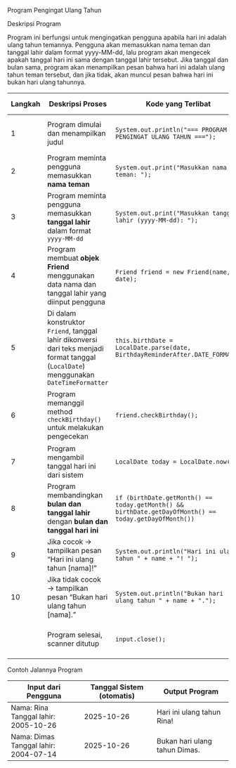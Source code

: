 Program Pengingat Ulang Tahun

Deskripsi Program

Program ini berfungsi untuk mengingatkan pengguna apabila hari ini adalah ulang tahun temannya.
Pengguna akan memasukkan nama teman dan tanggal lahir dalam format yyyy-MM-dd, lalu program akan mengecek apakah tanggal hari ini sama dengan tanggal lahir tersebut.
Jika tanggal dan bulan sama, program akan menampilkan pesan bahwa hari ini adalah ulang tahun teman tersebut, dan jika tidak, akan muncul pesan bahwa hari ini bukan hari ulang tahunnya.

| **Langkah** | **Deskripsi Proses**                                                                                                                   | **Kode yang Terlibat**                                                                                | **Hasil / Tujuan**                                           |
|------| -------------------------------------------------------------------------------------------------------------------------------------- | ----------------------------------------------------------------------------------------------------- | ------------------------------------------------------------ |
| 1️   | Program dimulai dan menampilkan judul                                                                                                  | `System.out.println("=== PROGRAM PENGINGAT ULANG TAHUN ===");`                                        | Pengguna tahu program sudah siap digunakan                   |
| 2️   | Program meminta pengguna memasukkan **nama teman**                                                                                     | `System.out.print("Masukkan nama teman: ");`                                                          | Nama teman disimpan dalam variabel `name`                    |
| 3️   | Program meminta pengguna memasukkan **tanggal lahir** dalam format `yyyy-MM-dd`                                                        | `System.out.print("Masukkan tanggal lahir (yyyy-MM-dd): ");`                                          | Tanggal disimpan dalam variabel `date`                       |
| 4️   | Program membuat **objek Friend** menggunakan data nama dan tanggal lahir yang diinput pengguna                                         | `Friend friend = new Friend(name, date);`                                                             | Data disimpan dalam objek `Friend`                           |
| 5️   | Di dalam konstruktor `Friend`, tanggal lahir dikonversi dari teks menjadi format tanggal (`LocalDate`) menggunakan `DateTimeFormatter` | `this.birthDate = LocalDate.parse(date, BirthdayReminderAfter.DATE_FORMAT);`                          | Format tanggal menjadi valid dan siap dibandingkan           |
| 6️   | Program memanggil method `checkBirthday()` untuk melakukan pengecekan                                                                  | `friend.checkBirthday();`                                                                             | Pengecekan apakah hari ini ulang tahunnya atau bukan dimulai |
| 7️   | Program mengambil tanggal hari ini dari sistem                                                                                         | `LocalDate today = LocalDate.now();`                                                                  | Menyimpan tanggal saat program dijalankan                    |
| 8️   | Program membandingkan **bulan dan tanggal lahir** dengan **bulan dan tanggal hari ini**                                                | `if (birthDate.getMonth() == today.getMonth() && birthDate.getDayOfMonth() == today.getDayOfMonth())` | Menentukan apakah hari ini ulang tahun atau bukan            |
| 9️   | Jika cocok → tampilkan pesan “Hari ini ulang tahun [nama]!”                                                                            | `System.out.println("Hari ini ulang tahun " + name + "! ");`                                          | Memberi notifikasi ulang tahun                               |
| 10   | Jika tidak cocok → tampilkan pesan “Bukan hari ulang tahun [nama].”                                                                    | `System.out.println("Bukan hari ulang tahun " + name + ".");`                                         | Memberi tahu bahwa bukan hari ulang tahunnya                 |
|      | Program selesai, scanner ditutup                                                                                                       | `input.close();`                                                                                      | Program berhenti dengan aman                                 |

Contoh Jalannya Program

| **Input dari Pengguna**                  | **Tanggal Sistem (otomatis)** | **Output Program**            |
| ---------------------------------------- | ----------------------------- | ----------------------------- |
| Nama: Rina<br>Tanggal lahir: 2005-10-26  | 2025-10-26                    | Hari ini ulang tahun Rina!    |
| Nama: Dimas<br>Tanggal lahir: 2004-07-14 | 2025-10-26                    | Bukan hari ulang tahun Dimas. |

